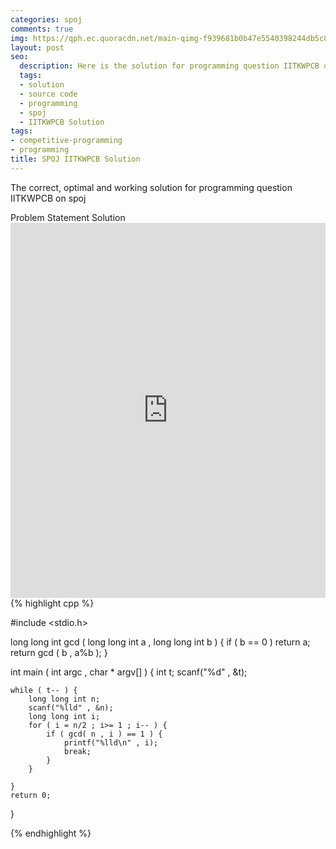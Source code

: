 ```yaml
---
categories: spoj
comments: true
img: https://qph.ec.quoracdn.net/main-qimg-f939681b0b47e5540398244db5c8966f?convert_to_webp=true
layout: post
seo:
  description: Here is the solution for programming question IITKWPCB on spoj
  tags:
  - solution
  - source code
  - programming
  - spoj
  - IITKWPCB Solution
tags:
- competitive-programming
- programming
title: SPOJ IITKWPCB Solution
---
```

The correct, optimal and working solution for programming question IITKWPCB on spoj

<div class="ui secondary pointing large menu">
  <a class="grey item" data-tab="problem-statement">
    Problem Statement
  </a>
  <a class="active item grey" data-tab="solution">
    Solution
  </a>
</div>
<div class="ui bottom attached tab" data-tab="problem-statement">
    <iframe src="http://www.spoj.com/problems/IITKWPCB/" width="100%" height="600px" style="overflow: scroll; border: none;"></iframe>
</div>
<div class="ui bottom attached active tab" data-tab="solution">
{% highlight cpp %}

#include <stdio.h>

long long int gcd ( long long int a , long long int b ) {
	if ( b == 0 )
		return a;
	return gcd ( b , a%b );
}

int main ( int argc , char * argv[] ) {
	int t;
	scanf("%d" , &t);

	while ( t-- ) {
		long long int n;
		scanf("%lld" , &n);
		long long int i;
		for ( i = n/2 ; i>= 1 ; i-- ) {
			if ( gcd( n , i ) == 1 ) {
				printf("%lld\n" , i);
				break;
			}
		}

	}
	return 0;
}


{% endhighlight %}
</div>
